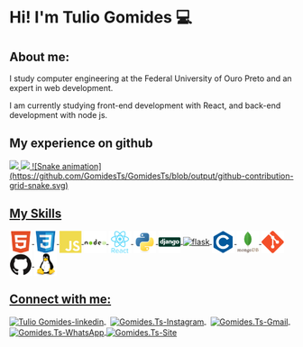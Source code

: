 # Hi! I'm Tulio Gomides  :computer:

## About me:
I study computer engineering at the Federal University of Ouro Preto and an expert in web development.

I am currently studying front-end development with React, and back-end development with node js.

## My experience on github
<div>
<a href="https://github.com/GomidesTs">
  <img height="180em" src="https://github-readme-stats.vercel.app/api?username=gomidests&show_icons=true&theme=dracula&include_all_commits=true&count_private=true"/>
  <img height="180em" src="https://github-readme-stats.vercel.app/api/top-langs/?username=gomidests&layout=compact&langs_count=7&theme=dracula"/>
  ![Snake animation](https://github.com/GomidesTs/GomidesTs/blob/output/github-contribution-grid-snake.svg)
</div>

## My Skills
<div>
  <img align="center" alt="HTML5" height="40" width="40" src="https://raw.githubusercontent.com/devicons/devicon/master/icons/html5/html5-plain.svg">     
  <img align="center" alt="CSS3" height="40" width="40" src="https://raw.githubusercontent.com/devicons/devicon/master/icons/css3/css3-original.svg">     
  <img align="center" alt="js" height="40" width="40" src="https://raw.githubusercontent.com/devicons/devicon/master/icons/javascript/javascript-plain.svg">     
  <img align="center" alt="nodjs" height="40" width="40" src="https://raw.githubusercontent.com/devicons/devicon/master/icons/nodejs/nodejs-original-wordmark.svg">     
  <img align="center" alt="nodjs" height="40" width="40" src="https://raw.githubusercontent.com/devicons/devicon/master/icons/react/react-original-wordmark.svg">      
  <img align="center" alt="python" height="40" width="40" src="https://raw.githubusercontent.com/devicons/devicon/master/icons/python/python-original.svg">      
  <img align="center" alt="django" height="40" width="40" src="https://raw.githubusercontent.com/devicons/devicon/master/icons/django/django-original.svg">      
  <img align="center" alt="flask" height="40" width="40" src="https://www.probytes.net/wp-content/uploads/2018/10/flask-logo-png-transparent.png">      
  <img align="center" alt="c" height="40" width="40" src="https://raw.githubusercontent.com/devicons/devicon/master/icons/c/c-plain.svg">     
  <img align="center" alt="mongo" height="40" width="40" src="https://raw.githubusercontent.com/devicons/devicon/master/icons/mongodb/mongodb-original-wordmark.svg">     
  <img align="center" alt="git" height="40" width="40" src="https://raw.githubusercontent.com/devicons/devicon/master/icons/git/git-original.svg">     
  <img align="center" alt="github" height="40" width="40" src="https://raw.githubusercontent.com/devicons/devicon/master/icons/github/github-original.svg"> 
  <img align="center" alt="linux" height="40" width="40" src="https://raw.githubusercontent.com/devicons/devicon/master/icons/linux/linux-original.svg">
  </div>

## Connect with me:
<div>
  <a href="https://www.linkedin.com/in/gomidests-full-stack-developer/">
    <img align="center" alt="Tulio Gomides-linkedin" height="40" width="40" src="https://i.dlpng.com/static/png/369188_preview.png">
  </a>
&nbsp;
<a href="https://www.instagram.com/gomides.ts/">
<img align="center" alt="Gomides.Ts-Instagram" height="30" width="30" src="https://imagepng.org/wp-content/uploads/2017/08/instagram-icone-icon-1.png">
</a>
  &nbsp;
  <a href="mailto:gomidesprogrammer@gmail.com">
    <img align="center" alt="Gomides.Ts-Gmail" height="30" width="30" src="https://i.pinimg.com/originals/3c/66/f8/3c66f8917c99c4cbb2b1eb7d6ef542c4.png">
  </a>
  &nbsp;
  <a href="https://api.whatsapp.com/send?phone=5531997390128&text=Ola%20Tulio%20Gomides%2C%20entro%20em%20contato%20para%20oferecer%20uma%20proposta">
    <img align="center" alt="Gomides.Ts-WhatsApp" height="30" width="30" src="https://cdn.pixabay.com/photo/2015/08/03/13/58/soon-873316_960_720.png">
  </a>
  <a href="https://gomidests.github.io/I-m/">
    <img align="center" alt="Gomides.Ts-Site" height="40" width="40" src="https://github.com/GomidesTs/TulioGomides/blob/main/assets/img/icons/iconPc.png">
  </a>
</div>
